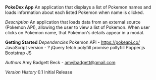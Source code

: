 **PokeDex App**
An application that displays a list of Pokemon names and loads information about each listed Pokemon when name is clicked.

*Description*
An application that loads data from an external source (Pokemon API), allowing the user to view a list of Pokemon. When user clicks on Pokemon name, that Pokemon's details appear in a modal.

**Getting Started**
*Dependencies*
Pokemon API - https://pokeapi.co/
JavaScript version - ?
jQuery
fetch polyfill
promise pollyfill
Popper.js
Bootstrap JS

*Authors*
Amy Badgett Beck - amyjbadgett@gmail.com

*Version History*
0.1
Initial Release
